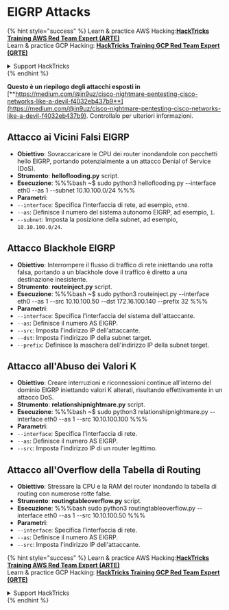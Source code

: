 # EIGRP Attacks

{% hint style="success" %}
Learn & practice AWS Hacking:<img src="/.gitbook/assets/arte.png" alt="" data-size="line">[**HackTricks Training AWS Red Team Expert (ARTE)**](https://training.hacktricks.xyz/courses/arte)<img src="/.gitbook/assets/arte.png" alt="" data-size="line">\
Learn & practice GCP Hacking: <img src="/.gitbook/assets/grte.png" alt="" data-size="line">[**HackTricks Training GCP Red Team Expert (GRTE)**<img src="/.gitbook/assets/grte.png" alt="" data-size="line">](https://training.hacktricks.xyz/courses/grte)

<details>

<summary>Support HackTricks</summary>

* Check the [**subscription plans**](https://github.com/sponsors/carlospolop)!
* **Join the** 💬 [**Discord group**](https://discord.gg/hRep4RUj7f) or the [**telegram group**](https://t.me/peass) or **follow** us on **Twitter** 🐦 [**@hacktricks\_live**](https://twitter.com/hacktricks\_live)**.**
* **Share hacking tricks by submitting PRs to the** [**HackTricks**](https://github.com/carlospolop/hacktricks) and [**HackTricks Cloud**](https://github.com/carlospolop/hacktricks-cloud) github repos.

</details>
{% endhint %}

**Questo è un riepilogo degli attacchi esposti in** [**https://medium.com/@in9uz/cisco-nightmare-pentesting-cisco-networks-like-a-devil-f4032eb437b9**](https://medium.com/@in9uz/cisco-nightmare-pentesting-cisco-networks-like-a-devil-f4032eb437b9). Controllalo per ulteriori informazioni.

## **Attacco ai Vicini Falsi EIGRP**

- **Obiettivo**: Sovraccaricare le CPU dei router inondandole con pacchetti hello EIGRP, portando potenzialmente a un attacco Denial of Service (DoS).
- **Strumento**: **helloflooding.py** script.
- **Esecuzione**:
%%%bash
~$ sudo python3 helloflooding.py --interface eth0 --as 1 --subnet 10.10.100.0/24
%%%
- **Parametri**:
- `--interface`: Specifica l'interfaccia di rete, ad esempio, `eth0`.
- `--as`: Definisce il numero del sistema autonomo EIGRP, ad esempio, `1`.
- `--subnet`: Imposta la posizione della subnet, ad esempio, `10.10.100.0/24`.

## **Attacco Blackhole EIGRP**

- **Obiettivo**: Interrompere il flusso di traffico di rete iniettando una rotta falsa, portando a un blackhole dove il traffico è diretto a una destinazione inesistente.
- **Strumento**: **routeinject.py** script.
- **Esecuzione**:
%%%bash
~$ sudo python3 routeinject.py --interface eth0 --as 1 --src 10.10.100.50 --dst 172.16.100.140 --prefix 32
%%%
- **Parametri**:
- `--interface`: Specifica l'interfaccia del sistema dell'attaccante.
- `--as`: Definisce il numero AS EIGRP.
- `--src`: Imposta l'indirizzo IP dell'attaccante.
- `--dst`: Imposta l'indirizzo IP della subnet target.
- `--prefix`: Definisce la maschera dell'indirizzo IP della subnet target.

## **Attacco all'Abuso dei Valori K**

- **Obiettivo**: Creare interruzioni e riconnessioni continue all'interno del dominio EIGRP iniettando valori K alterati, risultando effettivamente in un attacco DoS.
- **Strumento**: **relationshipnightmare.py** script.
- **Esecuzione**:
%%%bash
~$ sudo python3 relationshipnightmare.py --interface eth0 --as 1 --src 10.10.100.100
%%%
- **Parametri**:
- `--interface`: Specifica l'interfaccia di rete.
- `--as`: Definisce il numero AS EIGRP.
- `--src`: Imposta l'indirizzo IP di un router legittimo.

## **Attacco all'Overflow della Tabella di Routing**

- **Obiettivo**: Stressare la CPU e la RAM del router inondando la tabella di routing con numerose rotte false.
- **Strumento**: **routingtableoverflow.py** script.
- **Esecuzione**:
%%%bash
sudo python3 routingtableoverflow.py --interface eth0 --as 1 --src 10.10.100.50
%%%
- **Parametri**:
- `--interface`: Specifica l'interfaccia di rete.
- `--as`: Definisce il numero AS EIGRP.
- `--src`: Imposta l'indirizzo IP dell'attaccante.


{% hint style="success" %}
Learn & practice AWS Hacking:<img src="/.gitbook/assets/arte.png" alt="" data-size="line">[**HackTricks Training AWS Red Team Expert (ARTE)**](https://training.hacktricks.xyz/courses/arte)<img src="/.gitbook/assets/arte.png" alt="" data-size="line">\
Learn & practice GCP Hacking: <img src="/.gitbook/assets/grte.png" alt="" data-size="line">[**HackTricks Training GCP Red Team Expert (GRTE)**<img src="/.gitbook/assets/grte.png" alt="" data-size="line">](https://training.hacktricks.xyz/courses/grte)

<details>

<summary>Support HackTricks</summary>

* Check the [**subscription plans**](https://github.com/sponsors/carlospolop)!
* **Join the** 💬 [**Discord group**](https://discord.gg/hRep4RUj7f) or the [**telegram group**](https://t.me/peass) or **follow** us on **Twitter** 🐦 [**@hacktricks\_live**](https://twitter.com/hacktricks\_live)**.**
* **Share hacking tricks by submitting PRs to the** [**HackTricks**](https://github.com/carlospolop/hacktricks) and [**HackTricks Cloud**](https://github.com/carlospolop/hacktricks-cloud) github repos.

</details>
{% endhint %}
